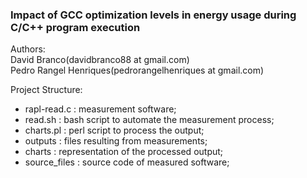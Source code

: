 ### Impact of GCC optimization levels in energy usage during C/C++ program execution 
Authors: <br>
David Branco(davidbranco88 at gmail.com) <br>
Pedro Rangel Henriques(pedrorangelhenriques at gmail.com)

Project Structure:
- rapl-read.c  : measurement software;
- read.sh      : bash script to automate the measurement process;
- charts.pl    : perl script to process the output;
- outputs      : files resulting from measurements;
- charts       : representation of the processed output;
- source_files : source code of measured software; 


